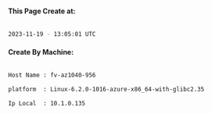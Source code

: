 
   
#### This Page Create at:

```bash

2023-11-19 - 13:05:01 UTC

```

#### Create By Machine:

```bash

Host Name : fv-az1040-956

platform  : Linux-6.2.0-1016-azure-x86_64-with-glibc2.35

Ip Local  : 10.1.0.135

```

